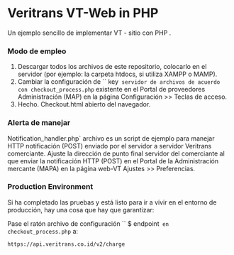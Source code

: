 Veritrans VT-Web in PHP
===========================

Un ejemplo sencillo de implementar VT - sitio con PHP .

### Modo de empleo
1. Descargar todos los archivos de este repositorio, colocarlo en el servidor (por ejemplo: la carpeta htdocs, si utiliza XAMPP o MAMP).
2. Cambiar la configuración de `` key` servidor de archivos de acuerdo con checkout_process.php` existente en el Portal de proveedores Administración (MAP) en la página Configuración >> Teclas de acceso.
3. Hecho. Checkout.html abierto del navegador.


### Alerta de manejar
Notification_handler.php` archivo es un script de ejemplo para manejar HTTP notificación (POST) enviado por el servidor a servidor Veritrans comerciante. Ajuste la dirección de punto final servidor del comerciante al que enviar la notificación HTTP (POST) en el Portal de la Administración mercante (MAPA) en la página web-VT Ajustes >> Preferencias.


### Production Environment
Si ha completado las pruebas y está listo para ir a vivir en el entorno de producción, hay una cosa que hay que garantizar:

Pase el ratón archivo de configuración `` $ endpoint` en checkout_process.php` a:

  ```
  https://api.veritrans.co.id/v2/charge
  ```